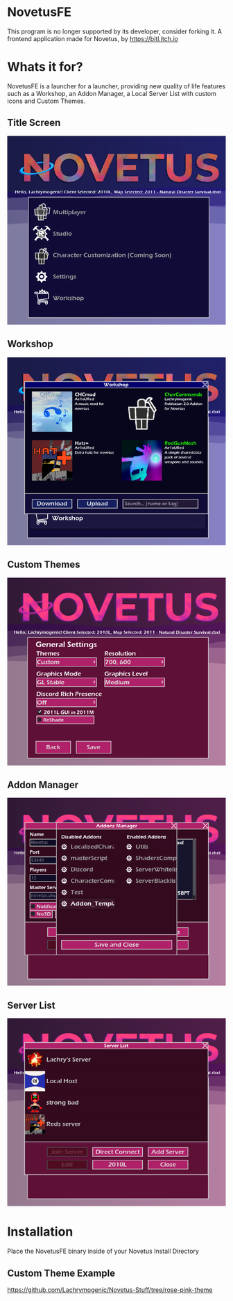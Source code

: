 # NovetusFE
 This program is no longer supported by its developer, consider forking it.
 A frontend application made for Novetus, by https://bitl.itch.io
 
 # Whats it for?
 NovetusFE is a launcher for a launcher, providing new quality of life features such as a Workshop, an Addon Manager, a Local Server List with custom icons and Custom Themes.
 ## Title Screen
 ![](./screenshots/1.png)
 ## Workshop
 ![](./screenshots/2.png)
 ## Custom Themes 
 ![](./screenshots/4.png)
 ## Addon Manager 
 ![](./screenshots/6.png)
 ## Server List
 ![](./screenshots/5.png)
 
 # Installation
 Place the NovetusFE binary inside of your Novetus Install Directory
 ## Custom Theme Example
 https://github.com/Lachrymogenic/Novetus-Stuff/tree/rose-pink-theme
